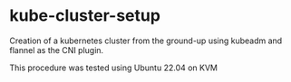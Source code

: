 # kube-cluster-setup

Creation of a kubernetes cluster from the ground-up using kubeadm and flannel as the CNI plugin.

This procedure was tested using Ubuntu 22.04 on KVM
